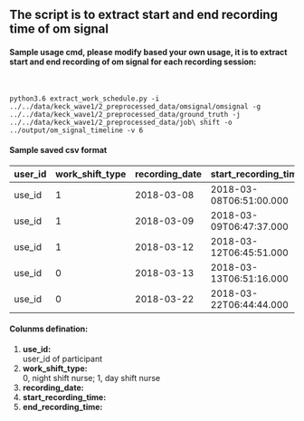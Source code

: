 ## The script is to extract start and end recording time of om signal

#### Sample usage cmd, please modify based your own usage, it is to extract start and end recording of om signal for each recording session: <br />
<br />

```
python3.6 extract_work_schedule.py -i ../../data/keck_wave1/2_preprocessed_data/omsignal/omsignal -g ../../data/keck_wave1/2_preprocessed_data/ground_truth -j ../../data/keck_wave1/2_preprocessed_data/job\ shift -o ../output/om_signal_timeline -v 6
```
#### Sample saved csv format

user_id  |  work_shift_type  |  recording_date  |  start_recording_time     |  end_recording_time
---------|-------------------|------------------|---------------------------|-------------------------
use_id   |  1                |  2018-03-08      |  2018-03-08T06:51:00.000  |  2018-03-08T19:33:24.000
use_id   |  1                |  2018-03-09      |  2018-03-09T06:47:37.000  |  2018-03-09T19:34:26.000
use_id   |  1                |  2018-03-12      |  2018-03-12T06:45:51.000  |  2018-03-12T19:36:45.000
use_id   |  0                |  2018-03-13      |  2018-03-13T06:51:16.000  |  2018-03-13T20:05:09.000
use_id   |  0                |  2018-03-22      |  2018-03-22T06:44:44.000  |  2018-03-22T19:41:26.000

#### Colunms defination:

1.  **use_id:** <br />
user_id of participant
2.  **work_shift_type:** <br />
0, night shift nurse; 1, day shift nurse
3.  **recording_date:** <br />
4.  **start_recording_time:** <br />
5.  **end_recording_time:** <br />

